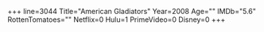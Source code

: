 +++
line=3044
Title="American Gladiators"
Year=2008
Age=""
IMDb="5.6"
RottenTomatoes=""
Netflix=0
Hulu=1
PrimeVideo=0
Disney=0
+++

